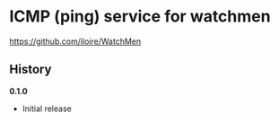 # ICMP (ping) service for watchmen

https://github.com/iloire/WatchMen

## History

**0.1.0**

- Initial release